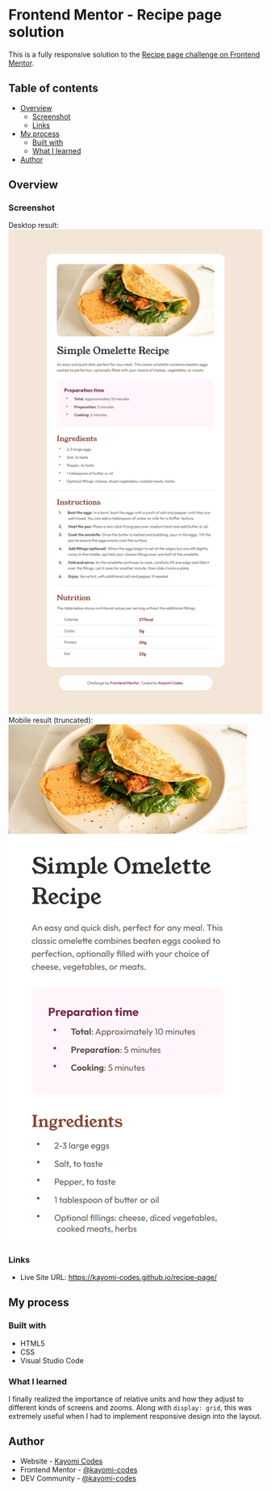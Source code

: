 # Frontend Mentor - Recipe page solution

This is a fully responsive solution to the [Recipe page challenge on Frontend Mentor](https://www.frontendmentor.io/challenges/recipe-page-KiTsR8QQKm).

## Table of contents

- [Overview](#overview)
  - [Screenshot](#screenshot)
  - [Links](#links)
- [My process](#my-process)
  - [Built with](#built-with)
  - [What I learned](#what-i-learned)
- [Author](#author)

## Overview

### Screenshot

Desktop result:
![Desktop result image](./design/desktop-result.png)
Mobile result (truncated):
![Truncated mobile result image](./design/mobile-result.png)

### Links

- Live Site URL: https://kayomi-codes.github.io/recipe-page/

## My process

### Built with

- HTML5
- CSS
- Visual Studio Code

### What I learned

I finally realized the importance of relative units and how they adjust to different kinds of screens and zooms. Along with `display: grid`, this was extremely useful when I had to implement responsive design into the layout.

## Author

- Website - [Kayomi Codes](https://kayomi-codes.github.io/)
- Frontend Mentor - [@kayomi-codes](https://www.frontendmentor.io/profile/kayomi-codes)
- DEV Community - [@kayomi-codes](https://dev.to/kayomi-codes)
